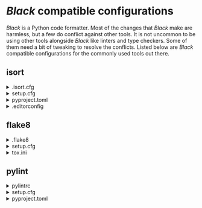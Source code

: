 # _Black_ compatible configurations

_Black_ is a Python code formatter. Most of the changes that _Black_ make are harmless,
but a few do conflict against other tools. It is not uncommon to be using other tools
alongside _Black_ like linters and type checkers. Some of them need a bit of tweaking to
resolve the conflicts. Listed below are _Black_ compatible configurations for the
commonly used tools out there.

## isort

<details>
<summary>.isort.cfg</summary>

```cfg
[settings]
multi_line_output = 3
include_trailing_comma = true
force_grid_wrap = 0
combine_as_imports = true
line_length = 88
```

</details>

<details>
<summary>setup.cfg</summary>

```cfg
[isort]
multi_line_output = 3
include_trailing_comma = true
force_grid_wrap = 0
combine_as_imports = true
line_length = 88
```

</details>

<details>
<summary>pyproject.toml</summary>

```toml
[tool.isort]
multi_line_output = 3
include_trailing_comma = true
force_grid_wrap = 0
combine_as_imports = true
line_length = 88
```

</details>

<details>
<summary>.editorconfig</summary>

```ini
[*.py]
multi_line_output = 3
include_trailing_comma = true
force_grid_wrap = 0
combine_as_imports = true
line_length = 88
```

</details>

## flake8

<details>
<summary>.flake8</summary>

```ini
[flake8]
max-line-length = 88
extend-ignore = E203, W503
```

</details>

<details>
<summary>setup.cfg</summary>

```cfg
[flake8]
max-line-length = 88
extend-ignore = E203, W503
```

</details>

<details>
<summary>tox.ini</summary>

```ini
[flake8]
max-line-length = 88
extend-ignore = E203, W503
```

</details>

## pylint

<details>
<summary>pylintrc</summary>

```rc
[MESSAGES CONTROL]
disable=bad-continuation,bad-whitespace

[format]
max-line-length=88
```

</details>

<details>
<summary>setup.cfg</summary>

```cfg
[pylint]
max-line-length = 88

[pylint.messages_control]
disable = bad-continuation, bad-whitespace
enable = line-too-long
```

</details>

<details>
<summary>pyproject.toml</summary>

```toml
[tool.pylint.messages_control]
disable="bad-continuation,bad-whitespace"
enable="line-too-long"

[tool.pylint.format]
max-line-length="88"
```

</details>
